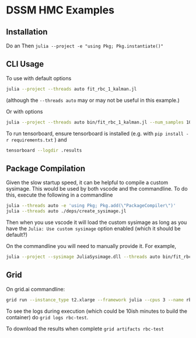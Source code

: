 # DSSM HMC Examples

## Installation
Do an
Then
`julia --project -e "using Pkg; Pkg.instantiate()"`

## CLI Usage
To use with default options
```bash
julia --project --threads auto fit_rbc_1_kalman.jl
```
(although the `--threads auto` may or may not be useful in this example.)

Or with options
```bash
julia --project --threads auto bin/fit_rbc_1_kalman.jl --num_samples 1000
```
To run tensorboard, ensure tensorboard is installed (e.g. with  `pip install -r requirements.txt` ) and
```bash
tensorboard --logdir .results
```

## Package Compilation
Given the slow startup speed, it can be helpful to compile a custom sysimage.  This would be used by both vscode and the commandline.  To do this, execute the following in a commandline
```bash
julia --threads auto -e 'using Pkg; Pkg.add(\"PackageCompiler\")'
julia --threads auto ./deps/create_sysimage.jl
```
Then when you use vscode it will load the custom sysimage as long as you have the `Julia: Use custom sysimage` option enabled (which it should be default?)

On the commandline you will need to manually provide it.  For example, 
```bash
julia --project --sysimage JuliaSysimage.dll --threads auto bin/fit_rbc_1_kalman.jl --num_samples 1000
```

## Grid
On grid.ai commandline:
```bash
grid run --instance_type t2.xlarge --framework julia --cpus 3 --name rbc-test bin/fit_rbc_1_kalman.jl --num_samples 100
```
To see the logs during execution (which could be 10ish minutes to build the container) do `grid logs rbc-test`.

To download the results when complete `grid artifacts rbc-test`